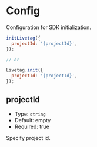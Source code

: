 # Config

Configuration for SDK initialization.

```javascript
initLivetag({
  projectId: '{projectId}',
});

// or

Livetag.init({
  projectId: '{projectId}',
});
```

## projectId

- Type: `string`
- Default: empty
- Required: true

Specify project id.
